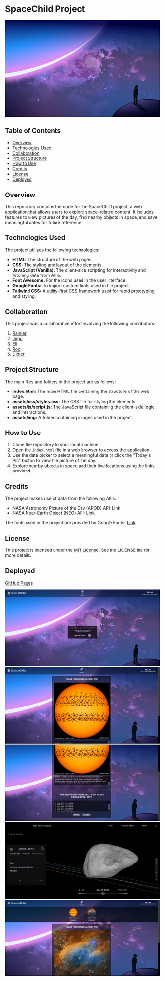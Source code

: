 # SpaceChild Project

![SpaceChild Banner](./assets/img/StarChildBg@2x.png)

## Table of Contents

- [Overview](#overview)
- [Technologies Used](#technologies-used)
- [Collaboration](#collaboration)
- [Project Structure](#project-structure)
- [How to Use](#how-to-use)
- [Credits](#credits)
- [License](#license)
- [Deployed](#deployed)

## Overview

This repository contains the code for the SpaceChild project, a web application that allows users to explore space-related content. It includes features to view pictures of the day, find nearby objects in space, and save meaningful dates for future reference.

## Technologies Used

The project utilizes the following technologies:

- **HTML:** The structure of the web pages.
- **CSS:** The styling and layout of the elements.
- **JavaScript (Vanilla):** The client-side scripting for interactivity and fetching data from APIs.
- **Font Awesome:** For the icons used in the user interface.
- **Google Fonts:** To import custom fonts used in the project.
- **Tailwind CSS:** A utility-first CSS framework used for rapid prototyping and styling.

## Collaboration

This project was a collaborative effort involving the following contributors:

1. [Rainier](https://github.com/rarg08 )
2. [Iñigo](https://github.com/iderobina1/)
3. [Eli](https://github.com/ElisaDefa)
4. [Rod](https://github.com/Rod-Freedom)
5. [Didier](https://github.com/didierthomasm/)

## Project Structure

The main files and folders in the project are as follows:

- **index.html:** The main HTML file containing the structure of the web page.
- **assets/css/styles.css:** The CSS file for styling the elements.
- **assets/js/script.js:** The JavaScript file containing the client-side logic and interactions.
- **assets/img:** A folder containing images used in the project.

## How to Use

1. Clone the repository to your local machine.
2. Open the `index.html` file in a web browser to access the application.
3. Use the date picker to select a meaningful date or click the "Today's Pic" button to view the picture of the day.
4. Explore nearby objects in space and their live locations using the links provided.

## Credits

The project makes use of data from the following APIs:

- NASA Astronomy Picture of the Day (APOD) API: [Link](https://api.nasa.gov/)
- NASA Near-Earth Object (NEO) API: [Link](https://api.nasa.gov/neo/)

The fonts used in the project are provided by Google Fonts: [Link](https://fonts.google.com/)

## License

This project is licensed under the [MIT License](https://opensource.org/licenses/MIT). See the LICENSE file for more details.

## Deployed
[GitHub Pages](https://didierthomasm.github.io/Project-One/)

![Deployed Image 1](./assets/img/ss1.png)
![Deployed Image 2](./assets/img/ss2.png)
![Deployed Image 3](./assets/img/ss3.png)
![Deployed Image 4](./assets/img/ss4.png)
![Deployed Image 5](./assets/img/ss5.png)